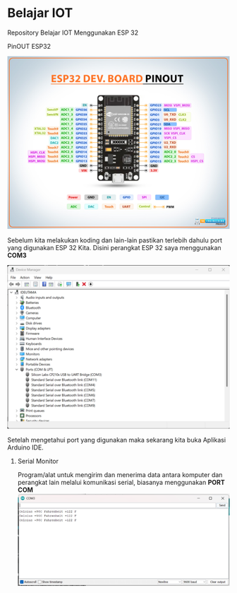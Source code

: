 # Belajar IOT 
Repository Belajar IOT Menggunakan ESP 32

PinOUT ESP32

![alt text](https://github.com/ideutama/BelajarIOT/blob/main/ESP32/esp32-pinout.jpg.webp?raw=true)

Sebelum kita melakukan koding dan lain-lain pastikan terlebih dahulu port yang digunakan ESP 32 Kita. Disini perangkat ESP 32 saya menggunakan **COM3**

![alt text](https://github.com/ideutama/BelajarIOT/blob/main/ESP32/Device%20Manager%20-%20PORT.png?raw=true)

Setelah mengetahui port yang digunakan maka sekarang kita buka Aplikasi Arduino IDE. 

1. Serial Monitor
   
   Program/alat untuk mengirim dan menerima data antara komputer dan perangkat lain melalui komunikasi serial, biasanya menggunakan **PORT COM**
   ![alt text](https://github.com/ideutama/BelajarIOT/blob/main/ESP32/Serial%20Monitor.png?raw=true)
